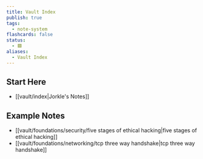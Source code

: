 ```yaml
---
title: Vault Index
publish: true
tags:
  - note-system
flashcards: false
status:
  - 🟩
aliases:
  - Vault Index
---
```


## Start Here
- [[vault/index|Jorkle's Notes]]

## Example Notes
- [[vault/foundations/security/five stages of ethical hacking|five stages of ethical hacking]]
- [[vault/foundations/networking/tcp three way handshake|tcp three way handshake]]

